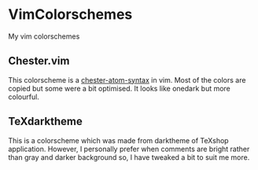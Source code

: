 # VimColorschemes
 My vim colorschemes

## Chester.vim
This colorscheme is a [chester-atom-syntax](https://github.com/csutter/chester-atom-syntax) in vim. Most of the colors are copied but some were a bit optimised. It looks like onedark but more colourful.

## TeXdarktheme
This is a colorscheme which was made from darktheme of TeXshop application. However, I personally prefer when comments are bright rather than gray and darker background so, I have tweaked a bit to suit me more.
